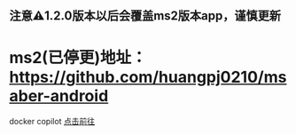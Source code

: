 ## 注意⚠️1.2.0版本以后会覆盖ms2版本app，谨慎更新
# ms2(已停更)地址： https://github.com/huangpj0210/msaber-android 

docker copilot [点击前往](https://github.com/singleton-altman/docker_copilot_andriod_app)
